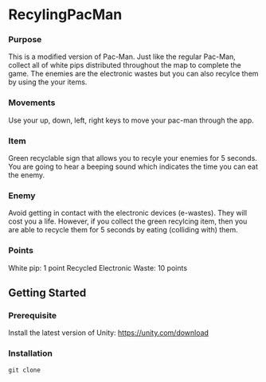 # RecylingPacMan

### Purpose
This is a modified version of Pac-Man. Just like the regular Pac-Man, collect all of white pips distributed throughout the map to complete the game. The enemies are the electronic wastes but you can also recylce them by using the your items.

### Movements
Use your up, down, left, right keys to move your pac-man through the app.

### Item
Green recyclable sign that allows you to recyle your enemies for 5 seconds. You are going to hear a beeping sound which indicates the time you can eat the enemy.

### Enemy
Avoid getting in contact with the electronic devices (e-wastes). They will cost you a life. However, if you collect the green recylcing item, then you are able to recycle them for 5 seconds by eating (colliding with) them.

### Points
White pip: 1 point
Recycled Electronic Waste: 10 points


## Getting Started

### Prerequisite
Install the latest version of Unity: https://unity.com/download 

### Installation
```
git clone 
```
